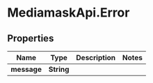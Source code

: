 # MediamaskApi.Error

## Properties

Name | Type | Description | Notes
------------ | ------------- | ------------- | -------------
**message** | **String** |  | 


